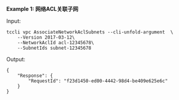 **Example 1: 网络ACL关联子网**



Input: 

```
tccli vpc AssociateNetworkAclSubnets --cli-unfold-argument  \
    --Version 2017-03-12\
    --NetworkAclId acl-12345678\
    --SubnetIds subnet-12345678
```

Output: 
```
{
    "Response": {
        "RequestId": "f23d1450-ed00-4442-98d4-be409e625e6c"
    }
}
```

